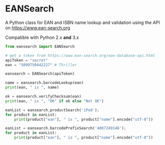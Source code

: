 # EANSearch

A Python class for EAN and ISBN name lookup and validation using the API on https://www.ean-search.org

Compatible with Python 2.x **and** 3.x

```python
from eansearch import EANSearch

# get a token from https://www.ean-search.org/ean-database-api.html
apiToken = "secret"
ean = "5099750442227" # Thriller

eansearch = EANSearch(apiToken)

name = eansearch.barcodeLookup(ean)
print(ean, " is ", name)

ok = eansearch.verifyChecksum(ean)
print(ean, " is ", "OK" if ok else "Not OK")

eanList = eansearch.productSearch('iPod');
for product in eanList:
	print(product["ean"], " is ", product["name"].encode("utf-8"))

eanList = eansearch.barcodePrefixSearch('4007249146');
for product in eanList:
	print(product["ean"], " is ", product["name"].encode("utf-8"))

